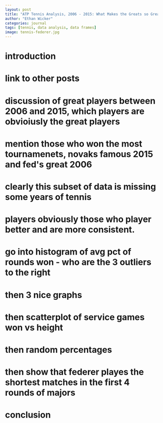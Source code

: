 ```yaml
---
layout: post
title: "ATP Tennis Analysis, 2006 - 2015: What Makes the Greats so Great?"
author: "Ethan Wicker"
categories: journal
tags: [tennis, data analysis, data frames]
image: tennis-federer.jpg
---
```



# introduction 
# link to other posts
# discussion of great players between 2006 and 2015, which players are obvioiusly the great players
# mention those who won the most tournamenets, novaks famous 2015 and fed's great 2006
# clearly this subset of data is missing some years of tennis
# players obviously those who player better and are more consistent.

# go into histogram of avg pct of rounds won - who are the 3 outliers to the right
# then 3 nice graphs
# then scatterplot of service games won vs height
# then random percentages

# then show that federer playes the shortest matches in the first 4 rounds of majors

# conclusion
